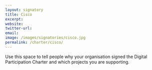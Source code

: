 ```yaml
---
layout: signatory
title: Cisco
excerpt: 
website: 
twitter-url: 
email: 
image: /images/signatories/cisco.jpg
permalink: /charter/cisco/
---
```


Use this space to tell people why your organisation signed the Digital Participation Charter and which projects you are supporting.
